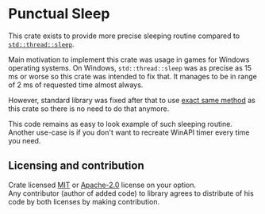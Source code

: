 # Punctual Sleep
This crate exists to provide more precise sleeping routine compared to [`std::thread::sleep`].

Main motivation to implement this crate was usage in games for Windows operating systems. On Windows, `std::thread::sleep` was as precise as 15 ms or worse so this crate was intended to fix that.
It manages to be in range of 2 ms of requested time almost always.

However, standard library was fixed after that to use [exact same method][1] as this crate so there is no need to do that anymore.

This code remains as easy to look example of such sleeping routine.
Another use-case is if you don't want to recreate WinAPI timer every time you need.

## Licensing and contribution
Crate licensed [MIT](LICENSE-MIT) or [Apache-2.0](LICENSE-APACHE20) license on your option.  
Any contributor (author of added code) to library agrees to distribute of his code by both licenses by making contribution.

[`std::thread::sleep`]: https://doc.rust-lang.org/std/thread/fn.sleep.html
[1]: https://github.com/rust-lang/rust/blob/dd430bc8c22f57992ec1457a87437d14283fdd65/library/std/src/sys/windows/thread.rs#L91
